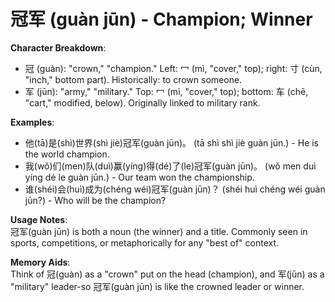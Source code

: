 # **冠军 (guàn jūn) - Champion; Winner**

**Character Breakdown**:  
- 冠 (guàn): "crown," "champion." Left: 冖 (mì, "cover," top); right: 寸 (cùn, "inch," bottom part). Historically: to crown someone.  
- 军 (jūn): "army," "military." Top: 冖 (mì, "cover," top); bottom: 车 (chē, "cart," modified, below). Originally linked to military rank.

**Examples**:  
- 他(tā)是(shì)世界(shì jiè)冠军(guàn jūn)。 (tā shì shì jiè guàn jūn.) - He is the world champion.  
- 我(wǒ)们(men)队(duì)赢(yíng)得(dé)了(le)冠军(guàn jūn)。 (wǒ men duì yíng dé le guàn jūn.) - Our team won the championship.  
- 谁(shéi)会(huì)成为(chéng wéi)冠军(guàn jūn)？ (shéi huì chéng wéi guàn jūn?) - Who will be the champion?

**Usage Notes**:  
冠军(guàn jūn) is both a noun (the winner) and a title. Commonly seen in sports, competitions, or metaphorically for any "best of" context.

**Memory Aids**:  
Think of 冠(guàn) as a "crown" put on the head (champion), and 军(jūn) as a "military" leader-so 冠军(guàn jūn) is like the crowned leader or winner.